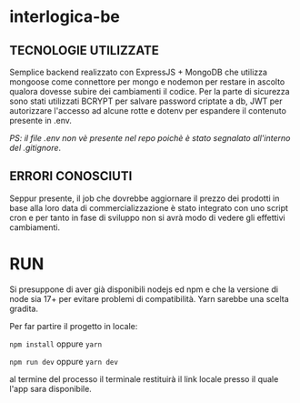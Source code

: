 # interlogica-be
## TECNOLOGIE UTILIZZATE

Semplice backend realizzato con ExpressJS + MongoDB che utilizza mongoose come connettore per mongo e nodemon per restare in ascolto qualora dovesse subire dei
cambiamenti il codice.
Per la parte di sicurezza sono stati utilizzati BCRYPT per salvare password criptate a db, JWT per autorizzare l'accesso ad alcune rotte e dotenv per espandere il
contenuto presente in .env.

*PS: il file .env non vè presente nel repo poichè è stato segnalato all'interno del .gitignore*.

## ERRORI CONOSCIUTI
Seppur presente, il job che dovrebbe aggiornare il prezzo dei prodotti in base alla loro data di commercializzazione è stato integrato con uno script cron e per tanto
in fase di sviluppo non si avrà modo di vedere gli effettivi cambiamenti.

# RUN
Si presuppone di aver già disponibili nodejs ed npm e che la versione di node sia 17+ per evitare problemi di compatibilità. Yarn sarebbe una scelta gradita.

Per far partire il progetto in locale:

`npm install` oppure `yarn`

`npm run dev` oppure `yarn dev`

al termine del processo il terminale restituirà il link locale presso il quale l'app sara disponibile.

